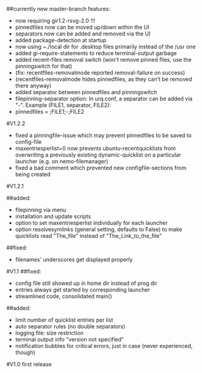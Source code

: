 ##currently new master-branch features:
* now requiring gir1.2-rsvg-2.0 !!!
* pinnedfiles now can be moved up/down within the UI
* separators now can be added and removed via the UI
* added package-detection at startup
* now using ~./local dir for .desktop files primarily instead of the /usr one
* added gi-require-statements to reduce terminal-output garbage
* added recent-files removal switch (won't remove pinned files, use the pinningswitch for that)
* (fix: recentfiles-removalmode reported removal-failure on success)
* (recentfiles-removalmode hides pinnedfiles, as they can't be removed there anyway)
* added separator between pinnedfiles and pinningswitch
* filepinning-separator option: In urq.conf, a separator can be added via "-". Example (FILE1, separator, FILE2):
 * pinnedfiles = ;FILE1;-;FILE2

#V1.2.2
* fixed a pinningfile-issue which may prevent pinnedfiles to be saved to config-file
* maxentriesperlist=0 now prevents ubuntu-recentquicklists from overwriting a previously existing dynamic-quicklist on a particular launcher (e.g. on nemo-filemanager)
* fixed a bad comment which prevented new configfile-sections from being created

#V1.2.1

##added:
- filepinning via menu
- installation and update scripts
- option to set maxentriesperlist individually for each launcher
- option resolvesymlinks (general setting, defaults to False)
 to make quicklists read "The_file" instead of "The_Link_to_the_file"

##fixed:
- filenames' underscores get displayed properly



#V1.1
##fixed:
* config file still showed up in home dir instead of prog dir
* entries always get started by corresponding launcher
* streamlined code, consolidated main()

##added:
* limit number of quicklist entries per list
* auto separator rules (no double separators)
* logging file: size restriction
* terminal output info "version not specified"
* notification bubbles for critical errors, just in case (never experienced, though)



#V1.0
first release
